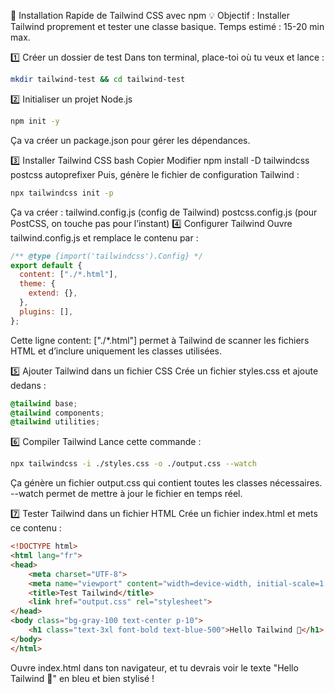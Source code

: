 🚀 Installation Rapide de Tailwind CSS avec npm
💡 Objectif : Installer Tailwind proprement et tester une classe basique. Temps estimé : 15-20 min max.

1️⃣ Créer un dossier de test
Dans ton terminal, place-toi où tu veux et lance :

```bash
mkdir tailwind-test && cd tailwind-test
```

2️⃣ Initialiser un projet Node.js

```bash
npm init -y
```
Ça va créer un package.json pour gérer les dépendances.

3️⃣ Installer Tailwind CSS
bash
Copier
Modifier
npm install -D tailwindcss postcss autoprefixer
Puis, génère le fichier de configuration Tailwind :

```bash
npx tailwindcss init -p
```

Ça va créer :
tailwind.config.js (config de Tailwind)
postcss.config.js (pour PostCSS, on touche pas pour l’instant)
4️⃣ Configurer Tailwind
Ouvre tailwind.config.js et remplace le contenu par :

```js
/** @type {import('tailwindcss').Config} */
export default {
  content: ["./*.html"],
  theme: {
    extend: {},
  },
  plugins: [],
};
```
Cette ligne content: ["./*.html"] permet à Tailwind de scanner les fichiers HTML et d’inclure uniquement les classes utilisées.

5️⃣ Ajouter Tailwind dans un fichier CSS
Crée un fichier styles.css et ajoute dedans :

```css
@tailwind base;
@tailwind components;
@tailwind utilities;
```

6️⃣ Compiler Tailwind
Lance cette commande :

```bash
npx tailwindcss -i ./styles.css -o ./output.css --watch
```

Ça génère un fichier output.css qui contient toutes les classes nécessaires. --watch permet de mettre à jour le fichier en temps réel.

7️⃣ Tester Tailwind dans un fichier HTML
Crée un fichier index.html et mets ce contenu :

```html
<!DOCTYPE html>
<html lang="fr">
<head>
    <meta charset="UTF-8">
    <meta name="viewport" content="width=device-width, initial-scale=1.0">
    <title>Test Tailwind</title>
    <link href="output.css" rel="stylesheet">
</head>
<body class="bg-gray-100 text-center p-10">
    <h1 class="text-3xl font-bold text-blue-500">Hello Tailwind 🚀</h1>
</body>
</html>
```

Ouvre index.html dans ton navigateur, et tu devrais voir le texte "Hello Tailwind 🚀" en bleu et bien stylisé !
